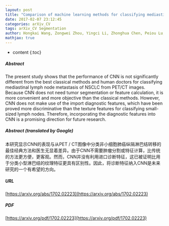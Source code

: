 ```yaml
---
layout: post
title: "Comparison of machine learning methods for classifying mediastinal lymph node metastasis of non-small cell lung cancer from 18F-FDG PET/CT images"
date: 2017-02-07 23:12:45
categories: arXiv_CV
tags: arXiv_CV Segmentation
author: Hongkai Wang, Zongwei Zhou, Yingci Li, Zhonghua Chen, Peiou Lu, Wenzhi Wang, Wanyu Liu, Lijuan Yu
mathjax: true
---
```


* content
{:toc}

##### Abstract
The present study shows that the performance of CNN is not significantly different from the best classical methods and human doctors for classifying mediastinal lymph node metastasis of NSCLC from PET/CT images. Because CNN does not need tumor segmentation or feature calculation, it is more convenient and more objective than the classical methods. However, CNN does not make use of the import diagnostic features, which have been proved more discriminative than the texture features for classifying small-sized lymph nodes. Therefore, incorporating the diagnostic features into CNN is a promising direction for future research.

##### Abstract (translated by Google)
本研究显示CNN的表现与从PET / CT图像中分类非小细胞肺癌纵隔淋巴结转移的最佳经典方法和医生无显着差异。由于CNN不需要肿瘤分割或特征计算，比传统的方法更方便，更客观。然而，CNN并没有利用进口诊断特征，这已被证明比用于分类小型淋巴结的纹理特征更具有区别性。因此，将诊断特征纳入CNN是未来研究的一个有希望的方向。

##### URL
[https://arxiv.org/abs/1702.02223](https://arxiv.org/abs/1702.02223)

##### PDF
[https://arxiv.org/pdf/1702.02223](https://arxiv.org/pdf/1702.02223)


